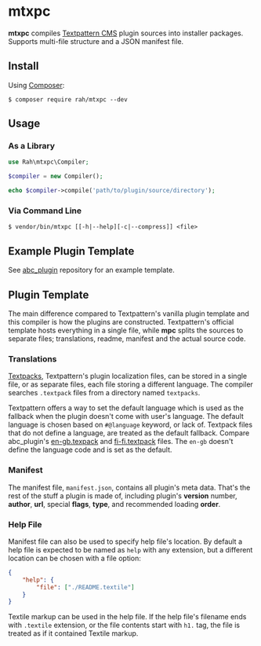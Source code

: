 mtxpc
=====

**mtxpc** compiles [Textpattern CMS](https://textpattern.com) plugin sources into installer packages. Supports multi-file structure and a JSON manifest file.

Install
-----

Using [Composer](https://getcomposer.org):

```shell
$ composer require rah/mtxpc --dev
```

Usage
-----

### As a Library

```php
use Rah\mtxpc\Compiler;

$compiler = new Compiler();

echo $compiler->compile('path/to/plugin/source/directory');
```

### Via Command Line

```shell
$ vendor/bin/mtxpc [[-h|--help][-c|--compress]] <file>
```

Example Plugin Template
-----

See [abc_plugin](https://github.com/gocom/abc_plugin) repository for an example template.

Plugin Template
-----

The main difference compared to Textpattern's vanilla plugin template and this compiler is how the plugins are constructed. Textpattern's official template hosts everything in a single file, while **mpc** splits the sources to separate files; translations, readme, manifest and the actual source code.

### Translations

[Textpacks](https://forum.textpattern.com/viewtopic.php?id=33182), Textpattern's plugin localization files, can be stored in a single file, or as separate files, each file storing a different language. The compiler searches `.textpack` files from a directory named `textpacks`.

Textpattern offers a way to set the default language which is used as the fallback when the plugin doesn't come with user's language. The default language is chosen based on `#@language` keyword, or lack of. Textpack files that do not define a language, are treated as the default fallback. Compare abc_plugin's [en-gb.texpack](https://github.com/gocom/abc_plugin/blob/master/textpack/en-gb.textpack) and [fi-fi.textpack](https://github.com/gocom/abc_plugin/blob/master/textpack/fi-fi.textpack) files. The `en-gb` doesn't define the language code and is set as the default.

### Manifest

The manifest file, `manifest.json`, contains all plugin's meta data. That's the rest of the stuff a plugin is made of, including plugin's **version** number, **author**, **url**, special **flags**, **type**, and recommended loading **order**.

### Help File

Manifest file can also be used to specify help file's location. By default a help file is expected to be named as `help` with any extension, but a different location can be chosen with a file option:

```json
{
    "help": {
        "file": ["./README.textile"]
    }
}
```

Textile markup can be used in the help file. If the help file's filename ends with `.textile` extension, or the file contents start with `h1.` tag, the file is treated as if it contained Textile markup.
